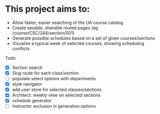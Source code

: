 # This project aims to:

- Allow faster, easier searching of the UA course catalog
- Create savable, sharable routed pages (eg /course/CSC/244/section/001)
- Generate possible schedules based on a set of given courses/sections
- Visualize a typical week of selected courses, showing scheduling conflicts

Todo:

- [x] Section search
- [x] Slug route for each class/section
- [ ] populate select options with departments
- [x] style navigator
- [x] add user store for selected classes/sections
- [x] Architect: weekly view on selected sections
- [x] schedule generator
- [ ] Instructor exclusion in generation options
